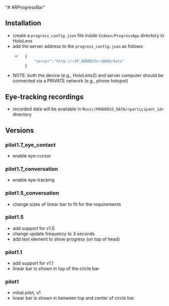 "# ARProgressBar" 


## Installation
- create a `progress_config.json` file inside `Videos/ProgressApp` directory in HoloLens
- add the server address to the `progress_config.json` as follows
	- ```javascript
		{
			"server":"http://<IP_ADDRESS>:8080/data"
		}
	  ```
- NOTE: both the device (e.g., HoloLens2) and server computer should be connected via a PRIVATE network (e.g., phone hotspot)

## Eye-tracking recordings
- recorded data will be available in `Music/PROGRESS_DATA/<participant_id>` directory

## Versions

### pilot1.7_eye_contact
- enable eye-cursor

### pilot1.7_conversation
- enable eye-tracking

### pilot1.5_conversation
- change sizes of linear bar to fit for the requirements

### pilot1.5
- add support for v1.5
- change update frequency to 3 seconds
- add text element to show progress (on top of head)

### pilot1.1
- add support for v1.1
- linear bar is shown in top of the circle bar

### pilot1
- initial pilot, v1
- linear bar is shown in between top and center of circle bar
